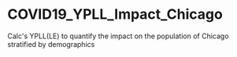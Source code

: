 # COVID19_YPLL_Impact_Chicago
Calc's YPLL(LE) to quantify the impact on the population of Chicago stratified by demographics
